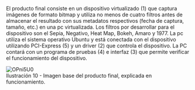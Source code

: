 
El producto final consiste en un dispositivo virtualizado (1) que captura imágenes de formato bitmap y utiliza no menos de cuatro filtros antes de almacenar el resultado con sus metadatos respectivos (fecha de captura, tamaño, etc.) en una pc virtualizada. Los filtros por desarrollar para el dispositivo son el Sepia, Negativo, Heat Map, Bokeh, Amaro y 1977. 
La pc utiliza el sistema operativo Ubuntu y está conectada con el dispositivo utilizando PCI-Express (5) y un driver (2) que controla el dispositivo. La PC contará con un programa de pruebas (4) e interfaz (3) que permite verificar el funcionamiento del dispositivo. 


![OPni5U0](https://user-images.githubusercontent.com/56287760/168125309-af8a4256-b09e-4601-9215-151196cfd841.png)  
  Ilustración 10 - Imagen base del producto final, explicada en funcionamiento.
